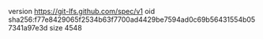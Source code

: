 version https://git-lfs.github.com/spec/v1
oid sha256:f77e8429065f2534b63f7700ad4429be7594ad0c69b56431554b057341a97e3d
size 4548
